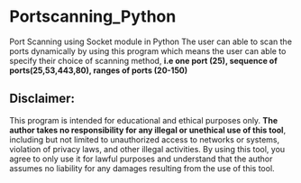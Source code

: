 # Portscanning_Python
Port Scanning using Socket module in Python 
The user can able to scan the ports dynamically by using this program which means the user can able to specify their choice of scanning method, 
**i.e one port (25), sequence of ports(25,53,443,80), ranges of ports (20-150)**

## Disclaimer: 
This program is intended for educational and ethical purposes only. **The author takes no responsibility for any illegal or unethical use of this tool**, including but not limited to unauthorized access to networks or systems, violation of privacy laws, and other illegal activities. By using this tool, you agree to only use it for lawful purposes and understand that the author assumes no liability for any damages resulting from the use of this tool.
